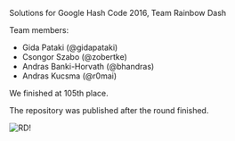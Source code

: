 Solutions for Google Hash Code 2016, Team Rainbow Dash

Team members:
* Gida Pataki (@gidapataki)
* Csongor Szabo (@zobertke)
* Andras Banki-Horvath (@bhandras)
* Andras Kucsma (@r0mai)

We finished at 105th place.

The repository was published after the round finished.

![](https://raw.githubusercontent.com/r0mai/google-hash-code-2016/master/rd.png "RD!")
